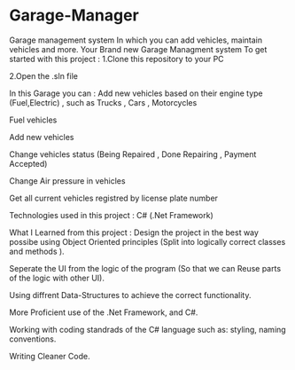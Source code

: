 # Garage-Manager
Garage management system In which you can add vehicles, maintain vehicles and more.
Your Brand new Garage Managment system
To get started with this project :
1.Clone this repository to your PC

2.Open the .sln file

In this Garage you can :
Add new vehicles based on their engine type (Fuel,Electric) , such as Trucks , Cars , Motorcycles

Fuel vehicles

Add new vehicles

Change vehicles status (Being Repaired , Done Repairing , Payment Accepted)

Change Air pressure in vehicles

Get all current vehicles registred by license plate number

Technologies used in this project :
C# (.Net Framework)

What I Learned from this project :
Design the project in the best way possibe using Object Oriented principles (Split into logically correct classes and methods ).

Seperate the UI from the logic of the program (So that we can Reuse parts of the logic with other UI).

Using diffrent Data-Structures to achieve the correct functionality.

More Proficient use of the .Net Framework, and C#.

Working with coding standrads of the C# language such as: styling, naming conventions.

Writing Cleaner Code.
